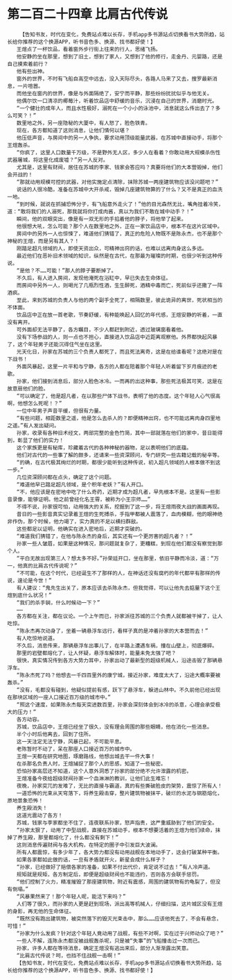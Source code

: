 # 第二百二十四章 比肩古代传说
        【告知书友，时代在变化，免费站点难以长存，手机app多书源站点切换看书大势所趋，站长给你推荐的这个换源APP，听书音色多、换源、找书都好使！】
       王煊点了一杯饮品，看着窗外步行街上往来的行人，思绪飞扬。
       他安静的坐在那里，想到了旧土，想到了家人，又想到了他的修行，走金丹、元婴路，还是自己摸索着前行？
       他有些出神。
       窗外的世界，不时有飞船自高空中远去，没入天际尽头，各路人马来了又去，搜罗最新消息，一片喧嚣。
       而他坐在窗内的世界，像是与外面隔绝了，安宁而平静，那些纷纷扰扰似乎与他无关。
       他偶尔饮一口清凉的椰莓汁，听着饮品店中舒缓的音乐，沉浸在自己的世界，消磨时光。
       “一个健壮的成年人，而且水性极好，溺死在一个小小的泳池中，消息就这么传出去了？多么可笑？！”
       数里地之外，另一座隐秘的大厦中，有人怒了，脸色铁青。
       现在，各方都知道了这则消息，让他们情何以堪？
       他压低声音，与房间中的另一人争执，要求动用顶级能量武器，在苏城中直接动手，将那个王煊轰杀。
       “你疯了，这里人口数量千万级，不是野外无人区，多少人在看着？你敢动用大规模杀伤性武器屠城，将这里化成废墟？”另一人反对。
       尤其是，这里有财阀，居住在苏城的李家、钱家会答应吗？真要将他们的大本营毁掉，他们会开战的！
       “那就动用规模可控的武器，对他实施定点清除，抹除苏城一两座建筑物应该没问题吧？”
       说话的人很冷酷，准备在苏城中大开杀戒，毁掉几座建筑物算的了什么？又不是真正的血洗一地。
       “到时候，就说在抓捕恐怖分子，有飞船意外走火了！”他的目光森然无比，嘴角挂着冷笑，道：“敢将我们的人溺死，那我就将你打成肉酱，真以为我们不敢在城中动手？！”
       瞬间，他的双眼突出，像是有一双无形的手掐着他的脖子，将他举了起来。
       他很想大吼，怎么可能？那个人在数里地之外，正在一家饮品店中，根本不在这片区域中。
       房间中的另外一人也惊悚了，难道他们猜错了，真正的危险人物既不是陈永杰，也不是那个神秘的王煊，而是另有其人？！
       刚踏足超凡领域的人，即使天资出众，可精神出窍的话，也难以远离肉身这么多远。
       最近他们在恶补旧术领域的知识，纵然是在古代，在那最为璀璨的时期，也很少听到这种传说。
       “是他？不……可能！”那人的脖子要断掉了。
       不久后，有人进入房间，发现他淹死在浴缸中，早已失去生命体征。
       而房间中另外一人，则喝光了几瓶烈性酒，生生醉死，酒精中毒而亡，死前似乎还撒了一阵酒疯。
       至此，来到苏城的负责人与他的两个副手全死了，相隔数里，彼此诡异的离世，死状相当的不体面。
       饮品店中正在放一首老歌，节奏舒缓，有种能唤起人回忆的年代感，王煊安静的听着，一直没有离开。
       可外面却无法平静了，各方瞩目，不少人都赶到附近，透过玻璃窗看着他。
       没有下场参战的人，则一点也不担心，直接进入饮品店中近距离观察他。外界都快起风暴了，这个年轻男子还能沉得住气坐在这里。
       光天化日，孙家在苏城的三个负责人都死了，而且死法离奇，这是在给谁看呢？这绝对是在下战书！
       外面风暴起，这里一片平和与宁静，各方的人都在陪着那个年轻人听着留下岁月痕迹的老歌。
       孙家，他们接到消息后，部分人脸色冰冷。一而再的出这种事，那些死法极其可笑，这是在故意扇他们的脸。
       “可以确定了，他是超凡者，在以那些尸体下战书，表明了他的态度。这个年轻人心气很高啊，他想怎么死呢！？”
       一位中年男子声音平缓，但很有力量。
       “有些问题，相距数里之遥，他是怎么去杀人的？即便精神出窍，也不可能远离肉身四里地之遥。”有人发出疑问。
       孙家，收录有各种旧术经文，两部完整的金色竹简，其中一部就落在他们的家中，昔日能得到，彰显了他们的实力！
       这个家族更是有秘库，珍藏着古代的各种神秘的器物，足以表明他们的底蕴。
       他们对古代的一些事了解的颇多，还请来一些资深顾问，专门研究一些古籍记载的秘辛等。
       “的确，在古代极其绚烂的时期，都很少能听到这种传说，初入超凡领域的人根本做不到这一步。”
       几位资深顾问都在点头，确定了这个问题。
       “难道他早已踏足超凡领域，是个积年老妖？”有人开口。
       “不，他应该是在密地中吃了什么奇药，近期才成为超凡者，早先根本不是。这里有一些影音录像，能够证明。他之前曾经化名王霄，被称为小王宗师……”
       不得不说，孙家很可怕，动用强大的关系，挖掘到了这一步，将王煊雨夜大战的画面再现。
       昔日的一些影音真实记录着王煊的生死搏杀，手指甲都被人震落了，血肉模糊，他的眼神绝非作伪，那个时候，他力竭了，实力真的不足以横扫群敌。
       这些都足以证明，他确实在进入密地后，近期才突破的。
       “难道我们猜错了，在他与陈永杰的身后，其实还有一个更厉害的超凡者？！”
       孙家一些人皱眉，如果是这种情况，那问题就复杂了，更糟糕，到现在他们都没有察觉到那个人。
       “平白无故出现第三人？想太多不好。”孙荣廷开口，坐在那里，依旧平静而冷淡，道：“万一，他真的比肩古代传说呢？”
       “不可能，在这个时代，已经诞生不了那样的人，在神话还没有腐朽的年代都罕有那样的传说，遑论是今世！”
       有人建议：“鬼先生出关了，原本应该去杀陈永杰，但我觉得，可以让他先去掂量下这个王煊到底什么状况！”
       “我们的杀手锏，什么时候动一下？”
       ……
       各方都在关注，都在议论。一个上午而已，孙家派往苏城的三个负责人就都被干掉了，让人吃惊。
       “陈永杰再次动身了，坐着一辆悬浮车远行，看样子真的是冲着孙家的大本营而去！”
       有人吃惊地说道。
       不久后，消息传来，那辆悬浮车出事儿了，在半路上遭遇车祸，撞在山壁上，彻底爆碎。
       那里的岩壁都熔化了，让人怀疑，悬浮车解体时，能量未免太强了吧？
       很快，真实情况传到各方大势力耳中，孙家出动了最新型的超级机械人，沿途击毁了那辆悬浮车。
       “陈永杰死了吗？他想去一千四百里外的康宁城，接近孙家，难度太大了，沿途大概率要被轰杀。”
       “没有，毛都没有碰到，他疑似提前有感，跃下了悬浮车，躲进山林中。不久前他已经出现在那块区域的一座人口接近百万级的城市中。”
       “照这个速度，如果陈永杰每天突进数百里，孙家会深刻体会到冰冷的杀意，心理会承受极大的压力！”
       各方动容。
       苏城，饮品店中，王煊已经坐了很久，没有理会周围的那些眼睛，他在消化一些消息。
       半个小时后他离去，回到了住所。
       这一天注定无法宁静，风暴已起，不可能平息。
       老陈暂时不动了，呆在那座人口接近百万的城市中。
       王煊一天都在研究地图，琢磨路线，他想出城去干一件大事！
       在杀那名负责人时，王煊捕捉了那个人的思感，知道了一些秘密。
       恐怕孙家高层还不知道，这个人意外洞悉了孙家的部分绝不允许泄露的机密。
       王煊准备今夜给超级财阀孙家一个血淋淋的教训，让他们此生难忘！
       夜晚，孙家突兀的发难了，无比的直接与霸道，真的有些撕破脸皮的架势，震惊了所有人！
       一道恐怖的光束从天穹落下，将养生殿击穿，整片建筑物被抹平，破烂的水泥与钢筋熔化，原地景象恐怖！
       养生殿消失！
       这道光震动了各方！
       苏城，钱家与李家都坐不住了，连夜联系孙家，怒声指责，这严重威胁到了他们的安全。
       “孙家太狠了，动用了中型战舰，直接在苏城动手，根本不想要活着的王煊为他们续命，抹掉了养生殿，那里都熔化了，什么都没有剩下！”
       这则消息传遍财阀与各大机构，在特定的圈子中引发巨大波澜。
       所有人都震惊，有多少年了，各大势力都没有动用战舰在本地动手了，这会打破某种平衡。
       如果各家都如此做的话，一旦有矛盾就开火，新星会成什么样子？
       “孙家，已经做好了赔偿各家的准备，如果不付出代价，肯定说不过去！”有人冷声道。
       规矩就是规矩，各方制定后，即便是超级财阀也不能违约，否则各方会联手惩罚。
       “他们控制了火力，精准摧毁了那座建筑物，附近有震感，周围的建筑物有的龟裂了，但没有倒塌。”
       “风暴果然来了！那个年轻人呢，能活下来吗？”
       人们等了很久，而孙家的人更是赶到现场，派出高等机械人，仔细扫描，这片城区没有王煊的身影，再无他的生命体征。
       “既然没有跑出建筑物，被突然落下的毁灭光束击中，那么……应该他死去了，不会有悬念，可惜！”
       “孙家为什么发疯？针对这个年轻人竟动用了战舰，有些不对啊，实在过于兴师动众了吧？”
       一些人不解，连陈永杰都没被战舰轰杀呢，只是被“失事”的飞船撞击过一次而已。
       孙家，许多人都在等待消息，确定王煊没有逃出来后，部分人渐渐露出笑意。
       “比肩古代传说？呵，也挡不住战舰一击啊！”
       【告知书友，时代在变化，免费站点难以长存，手机app多书源站点切换看书大势所趋，站长给你推荐的这个换源APP，听书音色多、换源、找书都好使！】